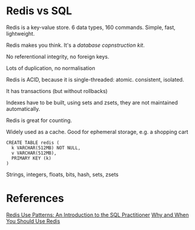 # Redis vs SQL

Redis is a key-value store. 6 data types, 160 commands. Simple, fast, lightweight.

Redis makes you think. It's a *database copnstruction kit*.

No referentional integrity, no foreign keys.

Lots of duplication, no normalisation

Redis is ACID, because it is single-threaded: atomic. consistent, isolated.

It has transactions (but without rollbacks)

Indexes have to be built, using sets and zsets, they are not maintained automatically.

Redis is great for counting.

Widely used as a cache.
Good for ephemeral storage, e.g. a shopping cart

    CREATE TABLE redis (
      k VARCHAR(512MB) NOT NULL,
      v VARCHAR(512MB),
      PRIMARY KEY (k)
    )

Strings, integers, floats, bits, hash, sets, zsets

# References
[Redis Use Patterns: An Introduction to the SQL Practitioner](https://youtu.be/8Unaug_vmFI)
[Why and When You Should Use Redis](https://youtu.be/CoQcNgfPYPc)

